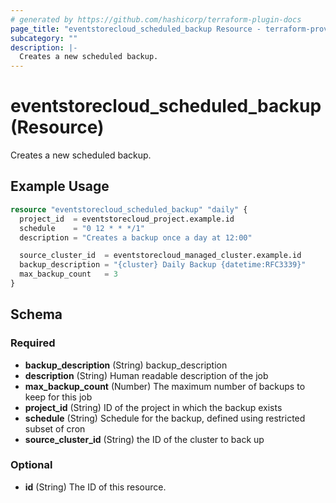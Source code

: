 ```yaml
---
# generated by https://github.com/hashicorp/terraform-plugin-docs
page_title: "eventstorecloud_scheduled_backup Resource - terraform-provider-eventstorecloud"
subcategory: ""
description: |-
  Creates a new scheduled backup.
---
```


# eventstorecloud_scheduled_backup (Resource)

Creates a new scheduled backup.

## Example Usage

```terraform
resource "eventstorecloud_scheduled_backup" "daily" {
  project_id  = eventstorecloud_project.example.id
  schedule    = "0 12 * * */1"
  description = "Creates a backup once a day at 12:00"

  source_cluster_id  = eventstorecloud_managed_cluster.example.id
  backup_description = "{cluster} Daily Backup {datetime:RFC3339}"
  max_backup_count   = 3
}
```

<!-- schema generated by tfplugindocs -->
## Schema

### Required

- **backup_description** (String) backup_description
- **description** (String) Human readable description of the job
- **max_backup_count** (Number) The maximum number of backups to keep for this job
- **project_id** (String) ID of the project in which the backup exists
- **schedule** (String) Schedule for the backup, defined using restricted subset of cron
- **source_cluster_id** (String) the ID of the cluster to back up

### Optional

- **id** (String) The ID of this resource.


